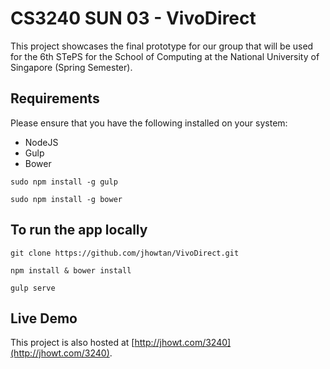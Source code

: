 # CS3240 SUN 03 - VivoDirect

This project showcases the final prototype for our group that will be used for the 6th STePS for the School of Computing at the National University of Singapore (Spring Semester).

## Requirements

Please ensure that you have the following installed on your system:

* NodeJS
* Gulp
* Bower

`sudo npm install -g gulp`

`sudo npm install -g bower`

## To run the app locally

` git clone https://github.com/jhowtan/VivoDirect.git `

` npm install & bower install `

` gulp serve `

## Live Demo

This project is also hosted at [http://jhowt.com/3240](http://jhowt.com/3240).
